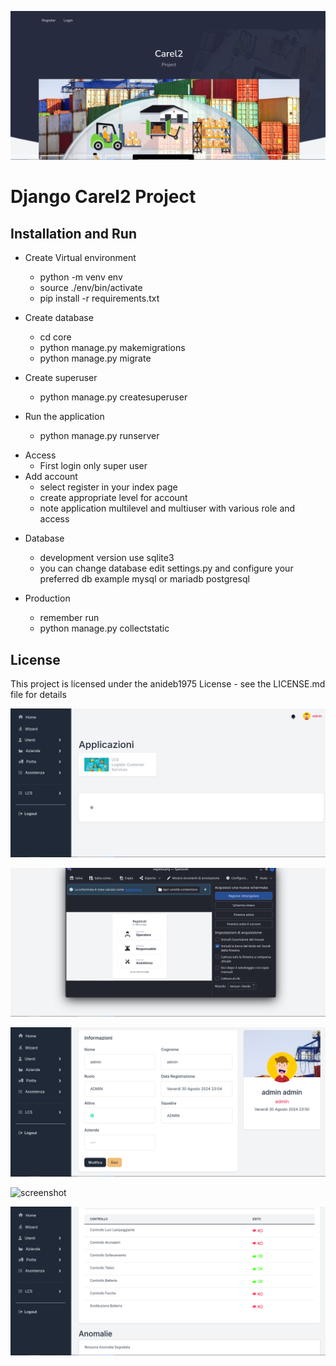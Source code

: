 ![screenshot](carel2_screenshot/index.png)


# Django Carel2 Project

## Installation and Run

* Create Virtual environment
  - python -m venv env
  - source ./env/bin/activate
  - pip install -r requirements.txt

* Create database
  - cd core
  - python manage.py makemigrations
  - python manage.py migrate

* Create superuser
  - python manage.py createsuperuser

* Run the application
  - python manage.py runserver

- Access
  - First login only super user
- Add account
  - select register in your index page
  - create appropriate level for account
  - note application multilevel and multiuser with various role and access

* Database
  - development version use sqlite3
  - you can change database edit settings.py and configure your preferred db example mysql or mariadb postgresql

* Production
  - remember run
  - python manage.py collectstatic

## License

This project is licensed under the  anideb1975 License - see the LICENSE.md file for details


![screenshot](carel2_screenshot/home.png)

![screenshot](carel2_screenshot/login.png)

![screenshot](carel2_screenshot/profile.png)

![screenshot](carel2_screenshot/settimgs.png)

![screenshot](carel2_screenshot/checklist.png)

